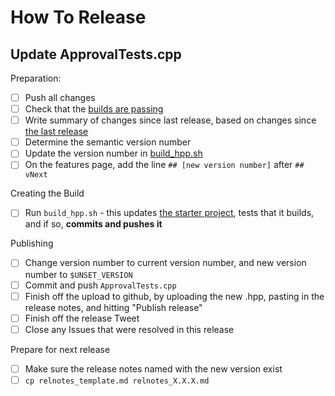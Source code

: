<a id="top"></a>
# How To Release

## Update ApprovalTests.cpp

Preparation:

- [ ] Push all changes
- [ ] Check that the [builds are passing](https://github.com/approvals/ApprovalTests.cpp/commits/master)
- [ ] Write summary of changes since last release, based on changes since [the last release](https://github.com/approvals/ApprovalTests.cpp/releases)
- [ ] Determine the semantic version number
- [ ] Update the version number in [build_hpp.sh](/build/build_hpp.sh)
- [ ] On the features page, add the line `## [new version number]` after `## vNext`

Creating the Build

- [ ] Run `build_hpp.sh` - this updates [the starter project](https://github.com/approvals/ApprovalTests.cpp.StarterProject), tests that it builds, and if so, **commits and pushes it**

Publishing

- [ ] Change version number to current version number, and new version number to `$UNSET_VERSION`
- [ ] Commit and push `ApprovalTests.cpp`
- [ ] Finish off the upload to github, by uploading the new .hpp, pasting in the release notes, and hitting "Publish release"
- [ ] Finish off the release Tweet
- [ ] Close any Issues that were resolved in this release

Prepare for next release

- [ ] Make sure the release notes named with the new version exist
- [ ] `cp relnotes_template.md relnotes_X.X.X.md`
